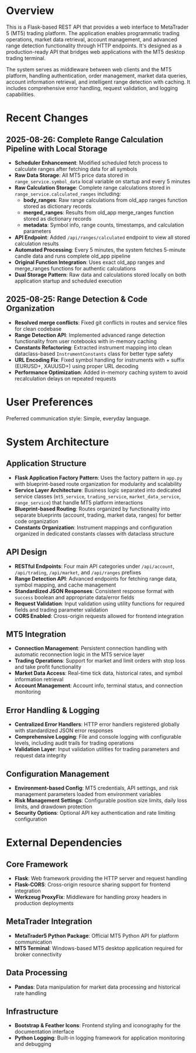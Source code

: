 # Overview

This is a Flask-based REST API that provides a web interface to MetaTrader 5 (MT5) trading platform. The application enables programmatic trading operations, market data retrieval, account management, and advanced range detection functionality through HTTP endpoints. It's designed as a production-ready API that bridges web applications with the MT5 desktop trading terminal.

The system serves as middleware between web clients and the MT5 platform, handling authentication, order management, market data queries, account information retrieval, and intelligent range detection with caching. It includes comprehensive error handling, request validation, and logging capabilities.

# Recent Changes

## 2025-08-26: Complete Range Calculation Pipeline with Local Storage
- **Scheduler Enhancement**: Modified scheduled fetch process to calculate ranges after fetching data for all symbols
- **Raw Data Storage**: All MT5 price data stored in `range_service.symbol_data` local variable on startup and every 5 minutes
- **Raw Calculation Storage**: Complete range calculations stored in `range_service.calculated_ranges` including:
  - **body_ranges**: Raw range calculations from old_app ranges function stored as dictionary records
  - **merged_ranges**: Results from old_app merge_ranges function stored as dictionary records
  - **metadata**: Symbol info, range counts, timestamps, and calculation parameters
- **API Endpoint**: Added `/api/ranges/calculated` endpoint to view all stored calculation results
- **Automated Processing**: Every 5 minutes, the system fetches 5-minute candle data and runs complete old_app pipeline
- **Original Function Integration**: Uses exact old_app ranges and merge_ranges functions for authentic calculations
- **Dual Storage Pattern**: Raw data and calculations stored locally on both application startup and scheduled execution

## 2025-08-25: Range Detection & Code Organization
- **Resolved merge conflicts**: Fixed git conflicts in routes and service files for clean codebase
- **Range Detection API**: Implemented advanced range detection functionality from user notebooks with in-memory caching
- **Constants Refactoring**: Extracted instrument mapping into clean dataclass-based `InstrumentConstants` class for better type safety
- **URL Encoding Fix**: Fixed symbol handling for instruments with + suffix (EURUSD+, XAUUSD+) using proper URL decoding
- **Performance Optimization**: Added in-memory caching system to avoid recalculation delays on repeated requests

# User Preferences

Preferred communication style: Simple, everyday language.

# System Architecture

## Application Structure
- **Flask Application Factory Pattern**: Uses the factory pattern in `app.py` with blueprint-based route organization for modularity and scalability
- **Service Layer Architecture**: Business logic separated into dedicated service classes (`mt5_service`, `trading_service`, `market_data_service`, `range_service`) that handle MT5 platform interactions
- **Blueprint-based Routing**: Routes organized by functionality into separate blueprints (account, trading, market data, ranges) for better code organization
- **Constants Organization**: Instrument mappings and configuration organized in dedicated constants classes with dataclass structure

## API Design
- **RESTful Endpoints**: Four main API categories under `/api/account`, `/api/trading`, `/api/market`, and `/api/ranges` prefixes
- **Range Detection API**: Advanced endpoints for fetching range data, symbol mapping, and cache management
- **Standardized JSON Responses**: Consistent response format with `success` boolean and appropriate data/error fields
- **Request Validation**: Input validation using utility functions for required fields and trading parameter validation
- **CORS Enabled**: Cross-origin requests allowed for frontend integration

## MT5 Integration
- **Connection Management**: Persistent connection handling with automatic reconnection logic in the MT5 service layer
- **Trading Operations**: Support for market and limit orders with stop loss and take profit functionality
- **Market Data Access**: Real-time tick data, historical rates, and symbol information retrieval
- **Account Management**: Account info, terminal status, and connection monitoring

## Error Handling & Logging
- **Centralized Error Handlers**: HTTP error handlers registered globally with standardized JSON error responses
- **Comprehensive Logging**: File and console logging with configurable levels, including audit trails for trading operations
- **Validation Layer**: Input validation utilities for trading parameters and request data integrity

## Configuration Management
- **Environment-based Config**: MT5 credentials, API settings, and risk management parameters loaded from environment variables
- **Risk Management Settings**: Configurable position size limits, daily loss limits, and drawdown protection
- **Security Options**: Optional API key authentication and rate limiting configuration

# External Dependencies

## Core Framework
- **Flask**: Web framework providing the HTTP server and request handling
- **Flask-CORS**: Cross-origin resource sharing support for frontend integration
- **Werkzeug ProxyFix**: Middleware for handling proxy headers in production deployments

## MetaTrader Integration
- **MetaTrader5 Python Package**: Official MT5 Python API for platform communication
- **MT5 Terminal**: Windows-based MT5 desktop application required for broker connectivity

## Data Processing
- **Pandas**: Data manipulation for market data processing and historical rate handling

## Infrastructure
- **Bootstrap & Feather Icons**: Frontend styling and iconography for the documentation interface
- **Python Logging**: Built-in logging framework for application monitoring and debugging